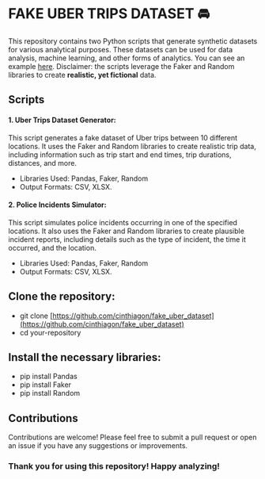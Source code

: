 # FAKE UBER TRIPS DATASET 🚘

This repository contains two Python scripts that generate synthetic datasets for various analytical purposes. These datasets can be used for data analysis, machine learning, and other forms of analytics. You can see an example [here](https://public.tableau.com/shared/HZC9N5CYS?:display_count=n&:origin=viz_share_link). Disclaimer: the scripts leverage the Faker and Random libraries to create **realistic, yet fictional** data.


## Scripts

#### 1. Uber Trips Dataset Generator: 
This script generates a fake dataset of Uber trips between 10 different locations. It uses the Faker and Random libraries to create realistic trip data, including information such as trip start and end times, trip durations, distances, and more.

- Libraries Used: Pandas, Faker, Random
- Output Formats: CSV, XLSX.

#### 2. Police Incidents Simulator:
This script simulates police incidents occurring in one of the specified locations. It also uses the Faker and Random libraries to create plausible incident reports, including details such as the type of incident, the time it occurred, and the location.

- Libraries Used: Pandas, Faker, Random
- Output Formats: CSV, XLSX.


## Clone the repository:

- git clone [https://github.com/cinthiagon/fake_uber_dataset](https://github.com/cinthiagon/fake_uber_dataset)
- cd your-repository 

## Install the necessary libraries:

* pip install Pandas
* pip install Faker
* pip install Random

## Contributions
Contributions are welcome! Please feel free to submit a pull request or open an issue if you have any suggestions or improvements.

### Thank you for using this repository! Happy analyzing!
